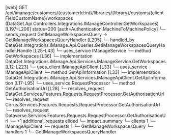 [web] GET /api/imanage/customers/{customerId:int}/libraries/{library}/customs/{clientFieldCustomName}/workspaces  (DataGet.Api.Controllers.Integrations.IManageController.GetWorkspaces)  [L197–L206] status=200 [auth=Authentication.MachineToMachinePolicy]
  └─ sends_request GetIManageWorkspacesQuery -> GetIManageWorkspacesQueryHandler [L205]
    └─ handled_by DataGet.Integrations.iManage.Api.Queries.GetIManageWorkspacesQueryHandler.Handle [L25–L43]
      └─ uses_service IManageService
        └─ method GetWorkspaces [L36]
          └─ implementation DataGet.Integrations.iManage.Api.Services.IManageService.GetWorkspaces [L12-L223]
            └─ uses_client IManageApiClient [L33]
            └─ uses_service IManageApiClient
              └─ method GetApiInformation [L33]
                └─ implementation DataGet.Integrations.iManage.Api.Services.IManageApiClient.GetApiInformation [L17-L95]
            └─ uses_service RequestProcessor
              └─ method GetAuthorisationUrl [L28]
                └─ resolves_request DataGet.Services.Features.Requests.RequestProcessor.GetAuthorisationUrl
                └─ resolves_request Cirrus.Services.Features.Requests.RequestProcessor.GetAuthorisationUrl
                └─ resolves_request Dataverse.Services.Features.Requests.RequestProcessor.GetAuthorisationUrl
                └─ +1 additional_requests elided
  └─ impact_summary
    └─ clients 1
      └─ IManageApiClient
    └─ requests 1
      └─ GetIManageWorkspacesQuery
    └─ handlers 1
      └─ GetIManageWorkspacesQueryHandler

